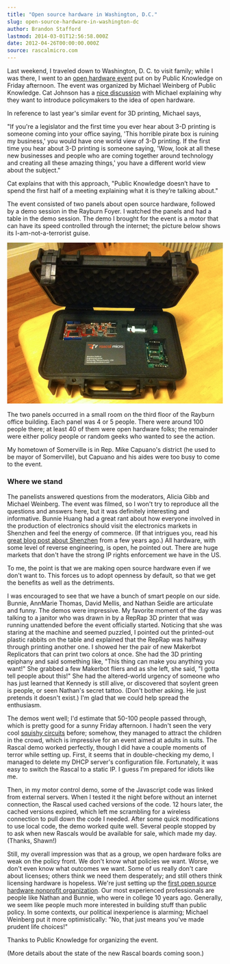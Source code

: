 ```yaml
---
title: "Open source hardware in Washington, D.C."
slug: open-source-hardware-in-washington-dc
author: Brandon Stafford
lastmod: 2014-03-01T12:56:58.000Z
date: 2012-04-26T00:00:00.000Z
source: rascalmicro.com
---
```


Last weekend, I traveled down to Washington, D. C. to visit family; while I was there, I went to an [open hardware event][1] put on by Public Knowledge on Friday afternoon. The event was organized by Michael Weinberg of Public Knowledge. Cat Johnson has a [nice discussion][2] with Michael explaining why they want to introduce policymakers to the idea of open hardware.

In reference to last year's similar event for 3D printing, Michael says,

"If you're a legislator and the first time you ever hear about 3-D printing is someone coming into your office saying, 'This horrible pirate box is ruining my business,' you would have one world view of 3-D printing. If the first time you hear about 3-D printing is someone saying, 'Wow, look at all these new businesses and people who are coming together around technology and creating all these amazing things,' you have a different world view about the subject."

Cat explains that with this approach, "Public Knowledge doesn’t have to spend the first half of a meeting explaining what it is they’re talking about."

The event consisted of two panels about open source hardware, followed by a demo session in the Rayburn Foyer. I watched the panels and had a table in the demo session. The demo I brought for the event is a motor that can have its speed controlled through the internet; the picture below shows its I-am-not-a-terrorist guise.

<img src="/img/demo-with-motor-in-case.jpg" width="820px">

The two panels occurred in a small room on the third floor of the Rayburn office building. Each panel was 4 or 5 people. There were around 100 people there; at least 40 of them were open hardware folks; the remainder were either policy people or random geeks who wanted to see the action.

My hometown of Somerville is in Rep. Mike Capuano's district (he used to be mayor of Somerville), but Capuano and his aides were too busy to come to the event.

### Where we stand ###

The panelists answered questions from the moderators, Alicia Gibb and Michael Weinberg. The event was filmed, so I won't try to reproduce all the questions and answers here, but it was definitely interesting and informative. Bunnie Huang had a great rant about how everyone involved in the production of electronics should visit the electronics markets in Shenzhen and feel the energy of commerce. (If that intrigues you, read his [great blog post about Shenzhen][3] from a few years ago.) All hardware, with some level of reverse engineering, is open, he pointed out. There are huge markets that don't have the strong IP rights enforcement we have in the US.

To me, the point is that we are making open source hardware even if we don't want to. This forces us to adopt openness by default, so that we get the benefits as well as the detriments.

I was encouraged to see that we have a bunch of smart people on our side. Bunnie, AnnMarie Thomas, David Mellis, and Nathan Seidle are articulate and funny. The demos were impressive. My favorite moment of the day was talking to a janitor who was drawn in by a RepRap 3D printer that was running unattended before the event officially started. Noticing that she was staring at the machine and seemed puzzled, I pointed out the printed-out plastic rabbits on the table and explained that the RepRap was halfway through printing another one. I showed her the pair of new Makerbot Replicators that can print two colors at once. She had the 3D printing epiphany and said something like, "This thing can make you anything you want!" She grabbed a few Makerbot fliers and as she left, she said, "I gotta tell people about this!" She had the altered-world urgency of someone who has just learned that Kennedy is still alive, or discovered that soylent green is people, or seen Nathan's secret tattoo. (Don't bother asking. He just pretends it doesn't exist.) I'm glad that we could help spread the enthusiasm.

The demos went well; I'd estimate that 50-100 people passed through, which is pretty good for a sunny Friday afternoon. I hadn't seen the very cool [squishy circuits][4] before; somehow, they managed to attract the children in the crowd, which is impressive for an event aimed at adults in suits. The Rascal demo worked perfectly, though I did have a couple moments of terror while setting up. First, it seems that in double-checking my demo, I managed to delete my DHCP server's configuration file. Fortunately, it was easy to switch the Rascal to a static IP. I guess I'm prepared for idiots like me.

Then, in my motor control demo, some of the Javascript code was linked from external servers. When I tested it the night before without an internet connection, the Rascal used cached versions of the code. 12 hours later, the cached versions expired, which left me scrambling for a wireless connection to pull down the code I needed. After some quick modifications to use local code, the demo worked quite well. Several people stopped by to ask when new Rascals would be available for sale, which made my day. (Thanks, Shawn!)

Still, my overall impression was that as a group, we open hardware folks are weak on the policy front. We don't know what policies we want. Worse, we don't even know what outcomes we want. Some of us really don't care about licenses; others think we need them desperately; and still others think licensing hardware is hopeless. We're just setting up the [first open source hardware nonprofit organization][5]. Our most experienced professionals are people like Nathan and Bunnie, who were in college 10 years ago. Generally, we seem like people much more interested in building stuff than public policy. In some contexts, our political inexperience is alarming; Michael Weinberg put it more optimistically: "No, that just means you've made prudent life choices!"

Thanks to Public Knowledge for organizing the event.

(More details about the state of the new Rascal boards coming soon.)

[1]: http://www.publicknowledge.org/event/ohdc-open-source-hardware-comes-dc
[2]: http://www.shareable.net/blog/open-source-hardware-goes-to-washington
[3]: http://www.bunniestudios.com/blog/?p=147
[4]: http://courseweb.stthomas.edu/apthomas/SquishyCircuits/index.htm
[5]: http://www.oshwa.org/